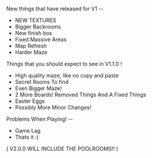 New things that have released for V1 --
- NEW TEXTURES
- Bigger Backrooms
- New finish box 
- Fixed Massive Areas
- Map Refresh
- Harder Maze

  
Things that you should expect to see in V1.1.0 !
- High quality maze, like no copy and paste
- Secret Rooms To find
- Even Bigger Maze!
- 2 More Boards! Removed Things And A Fixed Things
- Easter Eggs
- Possibly More Minor Changes!

Problems When Playing! --
- Game Lag
- Thats it :)

( V2.0.0 WILL INCLUDE THE POOLROOMS!! )
